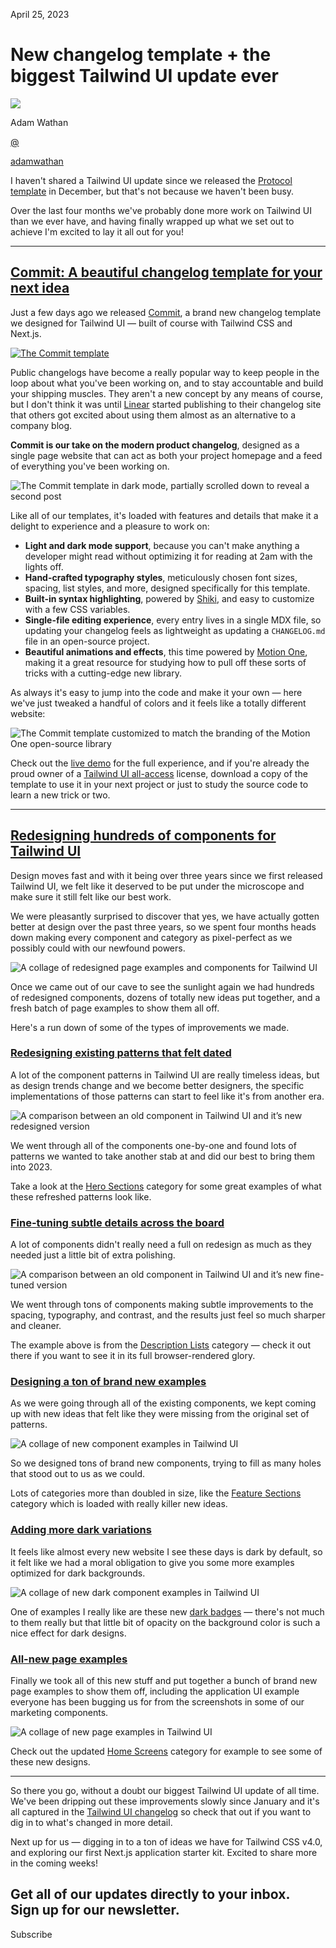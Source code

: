 <!--$-->

<!--/$-->

April 25, 2023

# New changelog template + the biggest Tailwind UI update ever

![](/_next/image?url=%2F_next%2Fstatic%2Fmedia%2Fadamwathan.f69b0b90.jpg\&w=96\&q=75)

Adam Wathan

[@](https://twitter.com/adamwathan)

<!-- -->

[adamwathan](https://twitter.com/adamwathan)

I haven't shared a Tailwind UI update since we released the [Protocol template](https://tailwindui.com/templates/protocol) in December, but that's not because we haven't been busy.

Over the last four months we've probably done more work on Tailwind UI than we ever have, and having finally wrapped up what we set out to achieve I'm excited to lay it all out for you!

***

## [Commit: A beautiful changelog template for your next idea](#commit-a-beautiful-changelog-template-for-your-next-idea)

Just a few days ago we released [Commit](https://tailwindui.com/templates/commit), a brand new changelog template we designed for Tailwind UI — built of course with Tailwind CSS and Next.js.

[![The Commit template](/_next/image?url=%2F_next%2Fstatic%2Fmedia%2Fcommit-template.ad391efe.png\&w=3840\&q=75)](https://tailwindui.com/templates/commit)

Public changelogs have become a really popular way to keep people in the loop about what you've been working on, and to stay accountable and build your shipping muscles. They aren't a new concept by any means of course, but I don't think it was until [Linear](https://linear.app/changelog) started publishing to their changelog site that others got excited about using them almost as an alternative to a company blog.

**Commit is our take on the modern product changelog**, designed as a single page website that can act as both your project homepage and a feed of everything you've been working on.

![The Commit template in dark mode, partially scrolled down to reveal a second post](/_next/image?url=%2F_next%2Fstatic%2Fmedia%2Fcommit-template-dark-mode.a969c7d9.png\&w=3840\&q=75)

Like all of our templates, it's loaded with features and details that make it a delight to experience and a pleasure to work on:

- **Light and dark mode support**, because you can't make anything a developer might read without optimizing it for reading at 2am with the lights off.
- **Hand-crafted typography styles**, meticulously chosen font sizes, spacing, list styles, and more, designed specifically for this template.
- **Built-in syntax highlighting**, powered by [Shiki](https://github.com/shikijs/shiki), and easy to customize with a few CSS variables.
- **Single-file editing experience**, every entry lives in a single MDX file, so updating your changelog feels as lightweight as updating a `CHANGELOG.md` file in an open-source project.
- **Beautiful animations and effects**, this time powered by [Motion One](https://motion.dev/), making it a great resource for studying how to pull off these sorts of tricks with a cutting-edge new library.

As always it's easy to jump into the code and make it your own — here we've just tweaked a handful of colors and it feels like a totally different website:

![The Commit template customized to match the branding of the Motion One open-source library](/_next/image?url=%2F_next%2Fstatic%2Fmedia%2Fcommit-template-for-motion-one.c08884a6.png\&w=3840\&q=75)

Check out the [live demo](https://commit.tailwindui.com) for the full experience, and if you're already the proud owner of a [Tailwind UI all-access](https://tailwindui.com/all-access) license, download a copy of the template to use it in your next project or just to study the source code to learn a new trick or two.

***

## [Redesigning hundreds of components for Tailwind UI](#redesigning-hundreds-of-components-for-tailwind-ui)

Design moves fast and with it being over three years since we first released Tailwind UI, we felt like it deserved to be put under the microscope and make sure it still felt like our best work.

We were pleasantly surprised to discover that yes, we have actually gotten better at design over the past three years, so we spent four months heads down making every component and category as pixel-perfect as we possibly could with our newfound powers.

![A collage of redesigned page examples and components for Tailwind UI](/_next/image?url=%2F_next%2Fstatic%2Fmedia%2Ftailwind-ui-refresh.e3414c07.png\&w=3840\&q=75)

Once we came out of our cave to see the sunlight again we had hundreds of redesigned components, dozens of totally new ideas put together, and a fresh batch of page examples to show them all off.

Here's a run down of some of the types of improvements we made.

### [Redesigning existing patterns that felt dated](#redesigning-existing-patterns-that-felt-dated)

A lot of the component patterns in Tailwind UI are really timeless ideas, but as design trends change and we become better designers, the specific implementations of those patterns can start to feel like it's from another era.

![A comparison between an old component in Tailwind UI and it’s new redesigned version](/_next/image?url=%2F_next%2Fstatic%2Fmedia%2Ftailwind-ui-redesigned-components.27ac56f0.png\&w=3840\&q=75)

We went through all of the components one-by-one and found lots of patterns we wanted to take another stab at and did our best to bring them into 2023.

Take a look at the [Hero Sections](https://tailwindui.com/components/marketing/sections/heroes) category for some great examples of what these refreshed patterns look like.

### [Fine-tuning subtle details across the board](#fine-tuning-subtle-details-across-the-board)

A lot of components didn't really need a full on redesign as much as they needed just a little bit of extra polishing.

![A comparison between an old component in Tailwind UI and it’s new fine-tuned version](/_next/image?url=%2F_next%2Fstatic%2Fmedia%2Ftailwind-ui-subtle-improvements.3013b53c.png\&w=3840\&q=75)

We went through tons of components making subtle improvements to the spacing, typography, and contrast, and the results just feel so much sharper and cleaner.

The example above is from the [Description Lists](https://tailwindui.com/components/application-ui/data-display/description-lists) category — check it out there if you want to see it in its full browser-rendered glory.

### [Designing a ton of brand new examples](#designing-a-ton-of-brand-new-examples)

As we were going through all of the existing components, we kept coming up with new ideas that felt like they were missing from the original set of patterns.

![A collage of new component examples in Tailwind UI](/_next/image?url=%2F_next%2Fstatic%2Fmedia%2Ftailwind-ui-new-components.6d8601ce.png\&w=3840\&q=75)

So we designed tons of brand new components, trying to fill as many holes that stood out to us as we could.

Lots of categories more than doubled in size, like the [Feature Sections](https://tailwindui.com/components/marketing/sections/feature-sections) category which is loaded with really killer new ideas.

### [Adding more dark variations](#adding-more-dark-variations)

It feels like almost every new website I see these days is dark by default, so it felt like we had a moral obligation to give you some more examples optimized for dark backgrounds.

![A collage of new dark component examples in Tailwind UI](/_next/image?url=%2F_next%2Fstatic%2Fmedia%2Ftailwind-ui-dark-components.986ddab2.png\&w=3840\&q=75)

One of examples I really like are these new [dark badges](https://tailwindui.com/components/application-ui/elements/badges#component-1a0b76697fe2397f5a2be799049ccd02) — there's not much to them really but that little bit of opacity on the background color is such a nice effect for dark designs.

### [All-new page examples](#all-new-page-examples)

Finally we took all of this new stuff and put together a bunch of brand new page examples to show them off, including the application UI example everyone has been bugging us for from the screenshots in some of our marketing components.

![A collage of new page examples in Tailwind UI](/_next/image?url=%2F_next%2Fstatic%2Fmedia%2Ftailwind-ui-new-page-examples.d5f06844.png\&w=3840\&q=75)

Check out the updated [Home Screens](https://tailwindui.com/components/application-ui/page-examples/home-screens) category for example to see some of these new designs.

***

So there you go, without a doubt our biggest Tailwind UI update of all time. We've been dripping out these improvements slowly since January and it's all captured in the [Tailwind UI changelog](https://tailwindui.com/changelog) so check that out if you want to dig in to what's changed in more detail.

Next up for us — digging in to a ton of ideas we have for Tailwind CSS v4.0, and exploring our first Next.js application starter kit. Excited to share more in the coming weeks!

Get all of our updates directly to your inbox.\
Sign up for our newsletter.
---------------------------

Subscribe

<!--$-->

<!--/$-->
